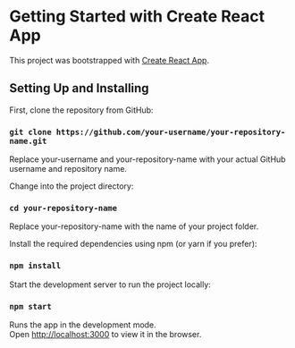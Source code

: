 # Getting Started with Create React App

This project was bootstrapped with [Create React App](https://github.com/facebook/create-react-app).

## Setting Up and Installing

First, clone the repository from GitHub:

### `git clone https://github.com/your-username/your-repository-name.git`

Replace your-username and your-repository-name with your actual GitHub username and repository name.

Change into the project directory:

### `cd your-repository-name`

Replace your-repository-name with the name of your project folder.

Install the required dependencies using npm (or yarn if you prefer):

### `npm install`

Start the development server to run the project locally:

### `npm start`

Runs the app in the development mode.\
Open [http://localhost:3000](http://localhost:3000) to view it in the browser.
